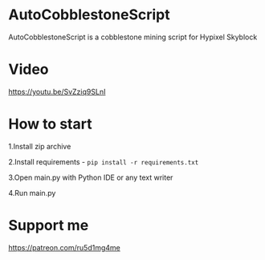 # AutoCobblestoneScript
AutoCobblestoneScript is a cobblestone mining script for Hypixel Skyblock

# Video
https://youtu.be/SvZziq9SLnI

# How to start
1.Install zip archive

2.Install requirements - `pip install -r requirements.txt`

3.Open main.py with Python IDE or any text writer

4.Run main.py

# Support me
https://patreon.com/ru5d1mg4me
